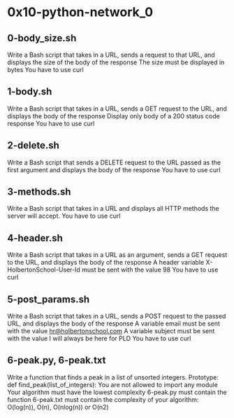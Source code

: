 # 0x10-python-network_0
## 0-body_size.sh
Write a Bash script that takes in a URL, sends a request to that URL, and displays the size of the body of the response
The size must be displayed in bytes
You have to use curl
## 1-body.sh
Write a Bash script that takes in a URL, sends a GET request to the URL, and displays the body of the response
Display only body of a 200 status code response
You have to use curl
## 2-delete.sh
Write a Bash script that sends a DELETE request to the URL passed as the first argument and displays the body of the response
You have to use curl
## 3-methods.sh
Write a Bash script that takes in a URL and displays all HTTP methods the server will accept.
You have to use curl
## 4-header.sh
Write a Bash script that takes in a URL as an argument, sends a GET request to the URL, and displays the body of the response
A header variable X-HolbertonSchool-User-Id must be sent with the value 98
You have to use curl
## 5-post_params.sh
Write a Bash script that takes in a URL, sends a POST request to the passed URL, and displays the body of the response
A variable email must be sent with the value hr@holbertonschool.com
A variable subject must be sent with the value I will always be here for PLD
You have to use curl
## 6-peak.py, 6-peak.txt
Write a function that finds a peak in a list of unsorted integers.
Prototype: def find_peak(list_of_integers):
You are not allowed to import any module
Your algorithm must have the lowest complexity
6-peak.py must contain the function
6-peak.txt must contain the complexity of your algorithm: O(log(n)), O(n), O(nlog(n)) or O(n2)
